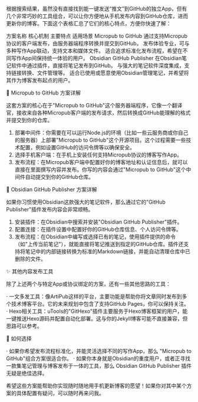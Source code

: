 根据搜索结果，虽然没有直接找到能一键发送“推文”到GitHub的独立App，但有几个非常巧妙的工具组合，可以让你方便地从手机发布内容到GitHub仓库，进而更新你的博客。下面这个表格汇总了它们的核心特点，方便你快速了解：

方案名称 核心机制 主要特点 适用场景
Micropub to GitHub 通过支持Micropub协议的客户端发布，由服务器端程序转换并提交到GitHub。 发布体验专业，可与多种写作App联动，支持文本和媒体文件。 适合追求标准化发布流程，希望在不同写作App间保持统一体验的用户。
Obsidian GitHub Publisher 在Obsidian笔记软件中通过插件，直接将笔记发布到GitHub。 与强大的笔记软件深度集成，支持链接转换、文件管理等。 适合已使用或愿意使用Obsidian管理笔记，并希望将其作为博客发布起点的用户。

🔄 Micropub to GitHub 方案详解

这套方案的核心在于"Micropub to GitHub"这个服务器端程序，它像一个翻译官，接收来自各种Micropub客户端的发布请求，然后转换成GitHub能理解的格式并提交到你的仓库。

1. 部署中间件：你需要在可以运行Node.js的环境（比如一些云服务商或你自己的服务器）上部署"Micropub to GitHub"这个开源项目。这个过程需要一些技术配置，例如设置GitHub的访问令牌等以确保安全。
2. 选择手机客户端：在手机上安装任何支持Micropub协议的博客写作App。
3. 发布流程：在Micropub客户端中配置好你的博客地址和认证信息后，就可以直接在里面撰写内容并发布。你写的内容会通过"Micropub to GitHub"这个中间件自动提交到你的GitHub仓库。

📝 Obsidian GitHub Publisher 方案详解

如果你习惯使用Obsidian这款强大的笔记软件，那么通过它的"GitHub Publisher"插件发布内容会非常顺畅。

1. 安装插件：在Obsidian中搜索并安装"Obsidian GitHub Publisher"插件。
2. 配置连接：在插件设置中配置好你的GitHub仓库信息、个人访问令牌等。
3. 发布流程：在Obsidian中编写或选择已有的笔记，使用插件提供的命令（如"上传当前笔记"），就能直接将笔记推送到指定的GitHub仓库。插件还支持将笔记中的内部链接转换为标准的Markdown链接，并能自动清理仓库中已删除的文件。

✨ 其他内容发布工具

除了上述两个与特定App或协议绑定的方案，还有一些其他思路的工具：

· 一文多发工具：像ArtiPub这样的平台，主要功能是帮助你将文章同时发布到多个技术博客平台。它的未来规划中包含了支持GitHub Pages，你可以保持关注。
· Hexo相关工具：uTools的"GitHexo"插件主要服务于Hexo博客框架的用户，能一键推送Hexo源码并配置自动化部署。这与你的Jekyll博客可能不直接兼容，但思路可以参考。

💎 如何选择

· 如果你希望发布流程标准化，并能灵活选择不同的写作App，那么 "Micropub to GitHub"组合方案很适合你。
· 如果你本身就是Obsidian的重度用户，或者正寻找一款集笔记管理与博客发布于一体的工具，那么 Obsidian GitHub Publisher 插件无疑是绝佳选择。

希望这些方案能帮助你实现随时随地用手机更新博客的愿望！如果你对其中某个方案的具体配置有疑问，可以随时再来问我。